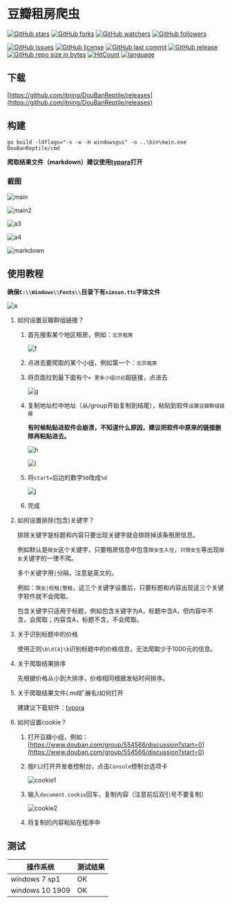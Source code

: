 # 豆瓣租房爬虫

[![GitHub stars](https://img.shields.io/github/stars/itning/DouBanReptile.svg?style=social&label=Stars)](https://github.com/itning/DouBanReptile/stargazers)
[![GitHub forks](https://img.shields.io/github/forks/itning/DouBanReptile.svg?style=social&label=Fork)](https://github.com/itning/DouBanReptile/network/members)
[![GitHub watchers](https://img.shields.io/github/watchers/itning/DouBanReptile.svg?style=social&label=Watch)](https://github.com/itning/DouBanReptile/watchers)
[![GitHub followers](https://img.shields.io/github/followers/itning.svg?style=social&label=Follow)](https://github.com/itning?tab=followers)

[![GitHub issues](https://img.shields.io/github/issues/itning/DouBanReptile.svg)](https://github.com/itning/DouBanReptile/issues)
[![GitHub license](https://img.shields.io/github/license/itning/DouBanReptile.svg)](https://github.com/itning/DouBanReptile/blob/master/LICENSE)
[![GitHub last commit](https://img.shields.io/github/last-commit/itning/DouBanReptile.svg)](https://github.com/itning/DouBanReptile/commits)
[![GitHub release](https://img.shields.io/github/release/itning/DouBanReptile.svg)](https://github.com/itning/DouBanReptile/releases)
[![GitHub repo size in bytes](https://img.shields.io/github/repo-size/itning/DouBanReptile.svg)](https://github.com/itning/DouBanReptile)
[![HitCount](http://hits.dwyl.com/itning/DouBanReptile.svg)](http://hits.dwyl.com/itning/DouBanReptile)
[![language](https://img.shields.io/badge/language-GO-green.svg)](https://github.com/itning/DouBanReptile)

## 下载

[https://github.com/itning/DouBanReptile/releases](https://github.com/itning/DouBanReptile/releases)

## 构建

```shell
go build -ldflags="-s -w -H windowsgui" -o ..\bin\main.exe DouBanReptile/cmd
```

**爬取结果文件（markdown）建议使用[typora](https://typora.io/)打开**

### 截图

![main](https://raw.githubusercontent.com/itning/DouBanReptile/master/pic/main.png)

![main2](https://raw.githubusercontent.com/itning/DouBanReptile/master/pic/main2.png)

![a3](https://raw.githubusercontent.com/itning/DouBanReptile/master/pic/a3.png)

![a4](https://raw.githubusercontent.com/itning/DouBanReptile/master/pic/a4.png)

![markdown](https://raw.githubusercontent.com/itning/DouBanReptile/master/pic/markdown.png)

## 使用教程

**确保`C:\\Windows\\Fonts\\`目录下有`simsun.ttc`字体文件**

![e](https://raw.githubusercontent.com/itning/DouBanReptile/master/pic/e.png)

1. 如何设置豆瓣群组链接？

   1. 首先搜索某个地区租房，例如：`北京租房`

      ![f](https://raw.githubusercontent.com/itning/DouBanReptile/master/pic/f.png)

   2. 点进去要爬取的某个小组，例如第一个：`北京租房`

   3. 将页面拉到最下面有个`> 更多小组讨论`超链接，点进去

      ![g](https://raw.githubusercontent.com/itning/DouBanReptile/master/pic/g.png)

   4. 复制地址栏中地址（从/group开始复制到结尾），粘贴到软件`设置豆瓣群组链接`

      **有时候粘贴进软件会崩溃，不知道什么原因，建议把软件中原来的链接删除再粘贴进去。**

      ![h](https://raw.githubusercontent.com/itning/DouBanReptile/master/pic/h.png)

      ![i](https://raw.githubusercontent.com/itning/DouBanReptile/master/pic/i.png)

   5. 将`start=`后边的数字`50`改成`%d`

      ![j](https://raw.githubusercontent.com/itning/DouBanReptile/master/pic/j.png)

   6. 完成

2. 如何设置排除(包含)关键字？

   排除关键字是标题和内容只要出现关键字就会排除掉该条租房信息。

   例如默认是`限女`这个关键字，只要租房信息中包含`限女生入住`，`只限女生`等出现`限女`关键字的一律不爬。

   多个关键字用`|`分隔，注意是英文的。

   例如：`限女|短租|整租`，这三个关键字设置后，只要标题和内容出现这三个关键字软件就不会爬取。
   
   包含关键字只适用于标题，例如包含关键字为A，标题中含A，但内容中不含，会爬取；内容含A，标题不含，不会爬取。

3. 关于识别标题中的价格

   使用正则`\b\d{4}\b`识别标题中的价格信息，无法爬取少于1000元的信息。

4. 关于爬取结果排序

   先根据价格从小到大排序，价格相同根据发帖时间排序。

5. 关于爬取结果文件(.md扩展名)如何打开

   建建议下载软件：[typora](https://typora.io/)
   
6. 如何设置cookie？

   1. 打开豆瓣小组，例如：[https://www.douban.com/group/554566/discussion?start=0](https://www.douban.com/group/554566/discussion?start=0)
   
   2. 按`F12`打开开发者控制台，点击`Console`控制台选项卡

      ![cookie1](https://raw.githubusercontent.com/itning/DouBanReptile/master/pic/cookie1.png)
   
   3. 输入`document.cookie`回车，复制内容（注意前后双引号不要复制）
   
      ![cookie2](https://raw.githubusercontent.com/itning/DouBanReptile/master/pic/cookie2.png)
      
   4. 将复制的内容粘贴在程序中
   
   

## 测试

| 操作系统        | 测试结果 |
| --------------- | -------- |
| windows 7 sp1   | OK       |
| windows 10 1909 | OK       |
